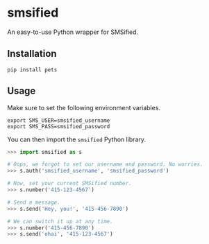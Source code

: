 smsified
========

An easy-to-use Python wrapper for SMSified.


Installation
------------

```
pip install pets
```


Usage
-----

Make sure to set the following environment variables.

```
export SMS_USER=smsified_username
export SMS_PASS=smsified_password
```

You can then import the `smsified` Python library.

```python
>>> import smsified as s

# Oops, we forgot to set our username and password. No worries.
>>> s.auth('smsified_username', 'smsified_password')

# Now, set your current SMSified number.
>>> s.number('415-123-4567')

# Send a message.
>>> s.send('Hey, you!', '415-456-7890')

# We can switch it up at any time.
>>> s.number('415-456-7890')
>>> s.send('ohai', '415-123-4567')
```
